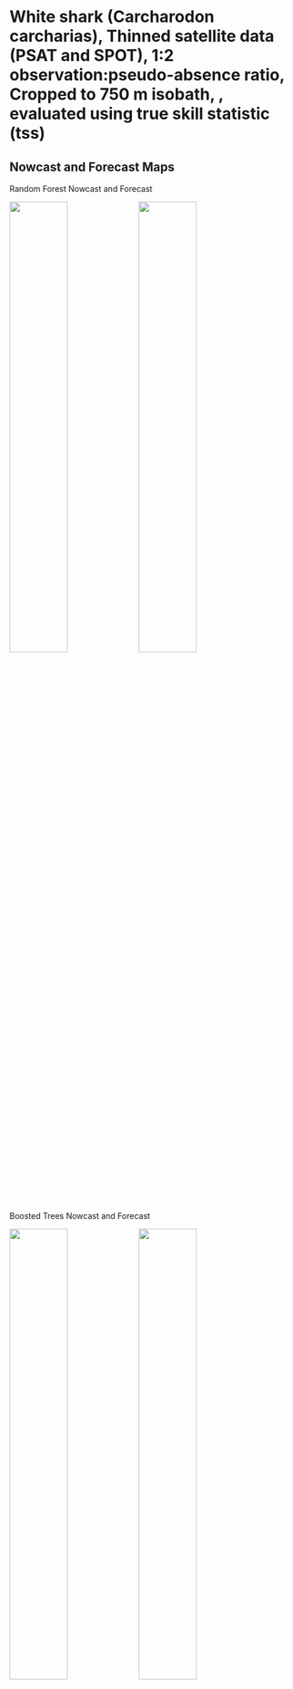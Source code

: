 White shark (Carcharodon carcharias), Thinned satellite data (PSAT and
SPOT), 1:2 observation:pseudo-absence ratio, Cropped to 750 m isobath, ,
evaluated using true skill statistic (tss)
================

## Nowcast and Forecast Maps

Random Forest Nowcast and Forecast

<img src="../tidy_reports/versions/c21/100620/c21.100620.01_12_rf_compiled_casts.png" width="45%" /><img src="../tidy_reports/versions/c21/100624/c21.100624.01_12_rf_compiled_casts.png" width="45%" />

Boosted Trees Nowcast and Forecast

<img src="../tidy_reports/versions/c21/100620/c21.100620.01_12_bt_compiled_casts.png" width="45%" /><img src="../tidy_reports/versions/c21/100624/c21.100624.01_12_bt_compiled_casts.png" width="45%" />

Maxnet Trees Nowcast and Forecast

<img src="../tidy_reports/versions/c21/100620/c21.100620.01_12_maxent_compiled_casts.png" width="45%" /><img src="../tidy_reports/versions/c21/100624/c21.100624.01_12_maxent_compiled_casts.png" width="45%" />

GAM Nowcast and Forecast

<img src="../tidy_reports/versions/c21/100620/c21.100620.01_12_gam_compiled_casts.png" width="45%" /><img src="../tidy_reports/versions/c21/100624/c21.100624.01_12_gam_compiled_casts.png" width="45%" />

GLM Nowcast and Forecast

<img src="../tidy_reports/versions/c21/100620/c21.100620.01_12_glm_compiled_casts.png" width="45%" /><img src="../tidy_reports/versions/c21/100624/c21.100624.01_12_glm_compiled_casts.png" width="45%" />

## Metrics

| model_type |   tss_max |
|:-----------|----------:|
| rf         | 0.9345289 |
| bt         | 0.5344716 |
| maxnet     | 0.3983391 |
| gam        | 0.3895332 |
| glm        | 0.3953322 |

Metrics by model type

## Variable Importance

![](/mnt/ecocast/projects/koliveira/subprojects/carcharodon/workflows/tidy_md/versions/m21/10062/m21.10062_tidy_compiled_files/figure-gfm/variable%20importance-1.png)<!-- -->
